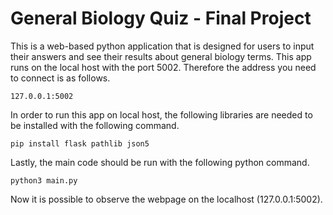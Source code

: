 # General Biology Quiz - Final Project

This is a web-based python application that is designed for users to input their answers and see their results about general biology terms. This app runs on the local host with the port 5002. Therefore the address you need to connect is as follows.

    127.0.0.1:5002


In order to run this app on local host, the following libraries are needed to be installed with the following command.

    pip install flask pathlib json5


Lastly, the main code should be run with the following python command.

    python3 main.py

Now it is possible to observe the webpage on the localhost (127.0.0.1:5002).
